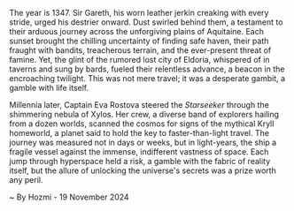 
The year is 1347.  Sir Gareth, his worn leather jerkin creaking with every stride, urged his destrier onward.  Dust swirled behind them, a testament to their arduous journey across the unforgiving plains of Aquitaine.  Each sunset brought the chilling uncertainty of finding safe haven, their path fraught with bandits, treacherous terrain, and the ever-present threat of famine.  Yet, the glint of the rumored lost city of Eldoria, whispered of in taverns and sung by bards, fueled their relentless advance, a beacon in the encroaching twilight.  This was not mere travel; it was a desperate gambit, a gamble with life itself.


Millennia later, Captain Eva Rostova steered the *Starseeker* through the shimmering nebula of Xylos.  Her crew, a diverse band of explorers hailing from a dozen worlds, scanned the cosmos for signs of the mythical Kryll homeworld, a planet said to hold the key to faster-than-light travel.   The journey was measured not in days or weeks, but in light-years, the ship a fragile vessel against the immense, indifferent vastness of space.  Each jump through hyperspace held a risk, a gamble with the fabric of reality itself, but the allure of unlocking the universe's secrets was a prize worth any peril.

~ By Hozmi - 19 November 2024
